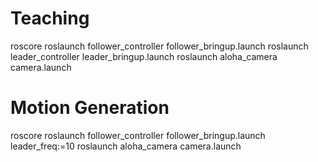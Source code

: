 
# Teaching
roscore
roslaunch follower_controller follower_bringup.launch
roslaunch leader_controller leader_bringup.launch
roslaunch aloha_camera camera.launch


# Motion Generation
roscore
roslaunch follower_controller follower_bringup.launch leader_freq:=10
roslaunch aloha_camera camera.launch
